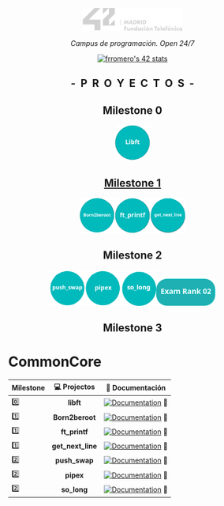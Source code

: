 <p align="center" width="100%">
    <a href="42_Madrid/42"><img width="40%" src="42_Madrid/img/logo5.png"></a> </p>
<p align="center" width="100%"><i>Campus de programación. Open 24/7 </i></p>
<p align="center" width="100%">
    <a href="42_Madrid/42"><img src="https://badge.mediaplus.ma/greenbinary/frromero?1337Badge=off&UM6P=off" alt="frromero's 42 stats" /></a></p>

<h2 align="center" width="100%"><b>-&nbsp;&nbsp;P&nbsp;&nbsp;R&nbsp;&nbsp;O&nbsp;&nbsp;Y&nbsp;&nbsp;E&nbsp;&nbsp;C&nbsp;&nbsp;T&nbsp;&nbsp;O&nbsp;&nbsp;S&nbsp;&nbsp;-</b></h2>

<h2 align="center">Milestone 0</h2>
<p align="center" width="100%"><a href="42_Madrid/0/"><img src="42_Madrid/img/0/libft.png" width="72" /></p>

<h2 align="center">Milestone 1</h2>
<p align="center" width="100%"><a href="42_Madrid/milestone_1/born2beroot"><img src="42_Madrid/img/milestone_1/born2beroot.png" width="72" /><a/><a href="42_Madrid/milestone_1/printf/"><img src="42_Madrid/img/milestone_1/ft_printf.png" width="72" /></a><a href="42_Madrid/milestone_1/get_next_line/"><img src="42_Madrid/img/milestone_1/get_next_line.png" width="72" /></a></p>
<h2 align="center">Milestone 2</h2>
<p align="center" width="100%"><a href="42_Madrid/milestone_2/push_swap/"><img src="42_Madrid/img/milestone_2/push_swap.png" width="72" /><a/><a href="42_Madrid/milestone_2/pipex/"><img src="42_Madrid/img/milestone_2/pipex.png" width="72" /><a/><a/><a href="42_Madrid/milestone_2/so_long/"><img src="42_Madrid/img/milestone_2/so_long_ico.png" width="72" /><a/><a href="42_Madrid/milestone_2/exam_rank_02/"><img src="42_Madrid/img/milestone_2/examrank02.png" width="120" /><a/></p>
<h2 align="center">Milestone 3</h2>


# CommonCore
	
| Milestone | 💻 Projectos | 📝 Documentación |
|------|:------------:|:------------------:|
| 0️⃣ | **libft** | [![Documentation](https://img.shields.io/badge/Documentation-0077B5)](42_Madrid/0/) 📗 |
| 1️⃣ | **Born2beroot** |[![Documentation](https://img.shields.io/badge/Documentation-0077B5)](42_Madrid/milestone_1/born2beroot) 📘 |
| 1️⃣ | **ft_printf** | [![Documentation](https://img.shields.io/badge/Documentation-0077B5)](42_Madrid/milestone_1/printf/) 📘 |
| 1️⃣ | **get_next_line** | [![Documentation](https://img.shields.io/badge/Documentation-0077B5)](42_Madrid/milestone_1/get_next_line/) 📘 |
| 2️⃣ | **push_swap** | [![Documentation](https://img.shields.io/badge/Documentation-0077B5)](42_Madrid/milestone_2/push_swap/) 📕 |
| 2️⃣ | **pipex** | [![Documentation](https://img.shields.io/badge/Documentation-0077B5)](42_Madrid/milestone_2/pipex) 📕 |
| 2️⃣ | **so_long** | [![Documentation](https://img.shields.io/badge/Documentation-0077B5)](42_Madrid/milestone_2/so_long/) 📕 |

